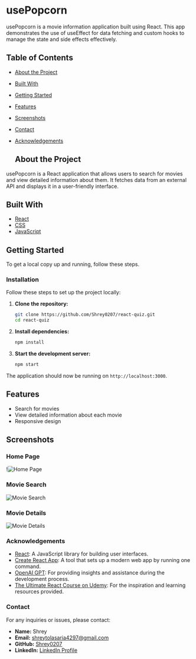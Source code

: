# usePopcorn
usePopcorn is a movie information application built using React. This app demonstrates the use of useEffect for data fetching and custom hooks to manage the state and side effects effectively.
## Table of Contents

- [About the Project](#about-the-project)
- [Built With](#built-with)
- [Getting Started](#getting-started)
- [Features](#features)
- [Screenshots](#screenshots)
- [Contact](#contact)
- [Acknowledgements](#acknowledgements)

  ## About the Project

usePopcorn is a React application that allows users to search for movies and view detailed information about them. It fetches data from an external API and displays it in a user-friendly interface.

## Built With

- [React](https://reactjs.org/)
- [CSS](https://developer.mozilla.org/en-US/docs/Web/CSS)
- [JavaScript](https://developer.mozilla.org/en-US/docs/Web/JavaScript)

## Getting Started

To get a local copy up and running, follow these steps.

### Installation

Follow these steps to set up the project locally:

1. **Clone the repository:**
    ```bash
    git clone https://github.com/Shrey0207/react-quiz.git
    cd react-quiz
    ```

2. **Install dependencies:**
    ```bash
    npm install
    ```

3. **Start the development server:**
    ```bash
    npm start
    ```

The application should now be running on `http://localhost:3000`.

## Features

- Search for movies
- View detailed information about each movie
- Responsive design

## Screenshots

### Home Page
!![Home Page](https://github.com/Shrey0207/usepopcorn/assets/100024162/f7cd65da-3524-4270-a96c-e432d92b95cb)

### Movie Search
![Movie Search](https://github.com/Shrey0207/usepopcorn/assets/100024162/9edcf279-ded8-48f6-8be6-b6f758530537)

### Movie Details
![Movie Details](https://github.com/Shrey0207/usepopcorn/assets/100024162/d229567e-61ac-420d-9ba2-248543f82577)

### Acknowledgements

- [React](https://reactjs.org/): A JavaScript library for building user interfaces.
- [Create React App](https://create-react-app.dev/): A tool that sets up a modern web app by running one command.
- [OpenAI GPT](https://openai.com/): For providing insights and assistance during the development process.
- [The Ultimate React Course on Udemy](https://example.com/): For the inspiration and learning resources provided.

### Contact

For any inquiries or issues, please contact:

- **Name:** Shrey
- **Email:** [shreytolasaria4297@gmail.com](mailto:shreytolasaria4297@gmail.com)
- **GitHub:** [Shrey0207](https://github.com/Shrey0207)
- **LinkedIn:** [LinkedIn Profile](https://www.linkedin.com/in/shrey-tolasaria-176381231/)

